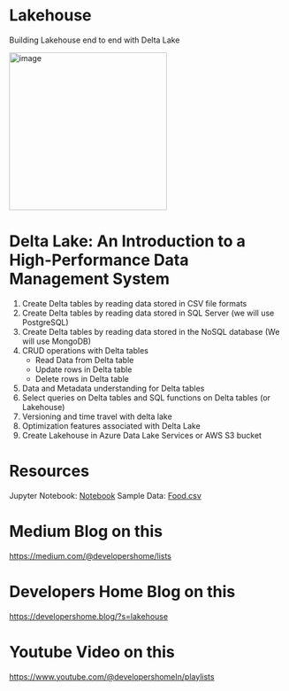 # Lakehouse
Building Lakehouse end to end with Delta Lake 

<img width="285" alt="image" src="https://user-images.githubusercontent.com/118063572/235283262-aa30155d-e183-4c19-97ff-24927cfb3879.png">

# Delta Lake: An Introduction to a High-Performance Data Management System

1. Create Delta tables by reading data stored in CSV file formats 
2. Create Delta tables by reading data stored in SQL Server (we will use PostgreSQL)
3. Create Delta tables by reading data stored in the NoSQL database (We will use MongoDB)
4. CRUD operations with Delta tables
    <ul><li>Read Data from Delta table</li>
    <li>Update rows in Delta table </li>
    <li>Delete rows in Delta table </li></ul>
5. Data and Metadata understanding for Delta tables
6. Select queries on Delta tables and SQL functions on Delta tables (or Lakehouse)
7. Versioning and time travel with delta lake 
8. Optimization features associated with Delta Lake
9. Create Lakehouse in Azure Data Lake Services or AWS S3 bucket

# Resources 
Jupyter Notebook: [Notebook](DeltaLake.ipynb)
Sample Data: [Food.csv](food.csv)

# Medium Blog on this
https://medium.com/@developershome/lists

# Developers Home Blog on this 
https://developershome.blog/?s=lakehouse

# Youtube Video on this 
https://www.youtube.com/@developershomeIn/playlists

